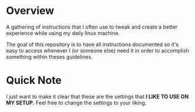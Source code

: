 # Overview
A gathering of instructions that I often use to tweak and create a better experience while using my daily linux machine.

The goal of this repository is to have all instructions documented so it's easy to access whenever I (or someone else) need it in order to accomplish something within theses guidelines.

# Quick Note
I just want to make it clear that these are the settings that **I LIKE TO USE ON MY SETUP.** Feel free to change the settings to your liking.